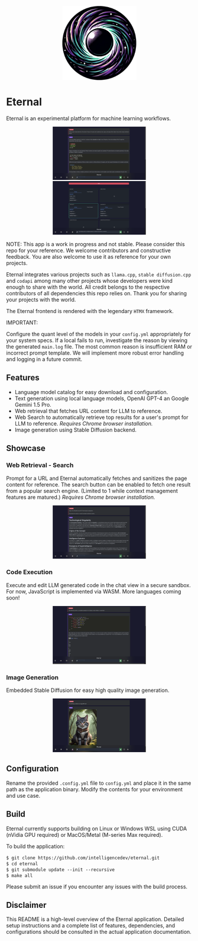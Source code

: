 <div align="center">
  <picture>
    <source media="(prefers-color-scheme: dark)" height="200px" srcset="./public/img/eternal.png">
    <img alt="logo" height="200px" src="./public/img/eternal.png">
  </picture>
</div>

# Eternal

Eternal is an experimental platform for machine learning workflows.

<div align="center">
  <picture>
    <source media="(prefers-color-scheme: dark)" srcset="./public/img/chat.png">
    <img alt="logo" src="./public/img/chat.png" style="width:50%; height:50%"
  </picture>
</div>

<div align="center">
  <picture>
    <source media="(prefers-color-scheme: dark)" srcset="./public/img/models.png">
    <img alt="logo" src="./public/img/models.png" style="width:50%; height:50%"
  </picture>
</div>

NOTE: This app is a work in progress and not stable. Please consider this repo for your reference. We
welcome contributors and constructive feedback. You are also welcome to use it as reference for your own projects.

Eternal integrates various projects such as `llama.cpp`, `stable diffusion.cpp` and `codapi` among many other projects whose
developers were kind enough to share with the world. All credit belongs to the respective contributors of all dependencies this
repo relies on. Thank you for sharing your projects with the world.

The Eternal frontend is rendered with the legendary `HTMX` framework.

IMPORTANT:

Configure the quant level of the models in your `config.yml` appropriately for your system specs. If a local fails to run, investigate the reason by viewing the generated `main.log` file. The most common reason is insufficient RAM or incorrect prompt template. We will implement more robust error handling and logging in a future commit.

## Features

- Language model catalog for easy download and configuration.
- Text generation using local language models, OpenAI GPT-4 an Google Gemini 1.5 Pro.
- Web retrieval that fetches URL content for LLM to reference.
- Web Search to automatically retrieve top results for a user's prompt for LLM to reference. _Requires Chrome browser installation._
- Image generation using Stable Diffusion backend.

## Showcase

### Web Retrieval - Search

Prompt for a URL and Eternal automatically fetches and sanitizes the page content for reference.
The search button can be enabled to fetch one result from a popular search engine. (Limited to 1 while context management features are matured.) _Requires Chrome browser installation._

<div align="center">
  <picture>
    <source media="(prefers-color-scheme: dark)" height="400px" srcset="./public/img/web.png">
    <img alt="logo" height="400px" src="./public/img/web.png" style="width:50%; height:50%">
  </picture>
</div>

### Code Execution

Execute and edit LLM generated code in the chat view in a secure sandbox. For now, JavaScript is implemented via WASM. More languages coming soon!

<div align="center">
  <picture>
    <source media="(prefers-color-scheme: dark)" height="400px" srcset="./public/img/code_fixed.png">
    <img alt="logo" height="400px" src="./public/img/code_fixed.png" style="width:50%; height:50%">
  </picture>
</div>

### Image Generation

Embedded Stable Diffusion for easy high quality image generation.
<div align="center">
  <picture>
    <source media="(prefers-color-scheme: dark)" height="400px" srcset="./public/img/sd.png">
    <img alt="logo" height="400px" src="./public/img/sd.png" style="width:50%; height:50%">
  </picture>
</div>

## Configuration

Rename the provided `.config.yml` file to `config.yml` and place it in the same path as the application binary. Modify the contents for your environment and use case.

## Build

Eternal currently supports building on Linux or Windows WSL using CUDA (nVidia GPU required) or MacOS/Metal (M-series Max required).

To build the application:

```
$ git clone https://github.com/intelligencedev/eternal.git
$ cd eternal
$ git submodule update --init --recursive
$ make all
```

Please submit an issue if you encounter any issues with the build process.

## Disclaimer

This README is a high-level overview of the Eternal application. Detailed setup instructions and a complete list of features, dependencies, and configurations should be consulted in the actual application documentation.
